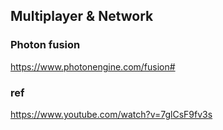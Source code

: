 ## Multiplayer & Network

### Photon fusion
https://www.photonengine.com/fusion#


### ref
https://www.youtube.com/watch?v=7glCsF9fv3s
